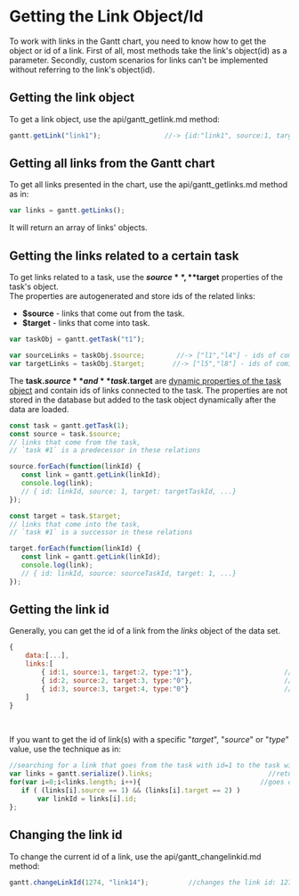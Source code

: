 Getting the Link Object/Id
============================================
To work with links in the Gantt chart, you need to know how to get the object or id of a link. First of all,
most methods take the link's object(id) as a parameter. Secondly, custom scenarios for links can't be implemented without referring to
the link's object(id).

Getting the link object
--------------------------
To get a link object, use the api/gantt_getlink.md method:

~~~js
gantt.getLink("link1");                //-> {id:"link1", source:1, target:2, type:1}
~~~


Getting all links from the Gantt chart 
------------------------------------------------
To get all links presented in the chart, use the api/gantt_getlinks.md method as in:

~~~js
var links = gantt.getLinks(); 
~~~

It will return an array of links' objects.

Getting the links related to a certain task
------------------------------------------
To get links related to a task, use the **$source**, **$target** properties of the task's object.<br> The properties are autogenerated and store ids of the  related links:

- **$source** - links that come out from the task.
- **$target** - links that come into task.

~~~js
var taskObj = gantt.getTask("t1");

var sourceLinks = taskObj.$source;        //-> ["l1","l4"] - ids of coming-out links  /*!*/
var targetLinks = taskObj.$target;       //-> ["l5","l8"] - ids of coming-into links  /*!*/
~~~

The **task.$source** and **task.$target** are [dynamic properties of the task object](desktop/loading.md#dataproperties) and contain ids of links connected to the task.
The properties are not stored in the database but added to the task object dynamically after the data are loaded.

~~~js
const task = gantt.getTask(1);
const source = task.$source;
// links that come from the task,
// `task #1` is a predecessor in these relations

source.forEach(function(linkId) {
   const link = gantt.getLink(linkId);
   console.log(link);
   // { id: linkId, source: 1, target: targetTaskId, ...}
});

const target = task.$target;
// links that come into the task,
// `task #1` is a successor in these relations

target.forEach(function(linkId) {
   const link = gantt.getLink(linkId);
   console.log(link);
   // { id: linkId, source: sourceTaskId, target: 1, ...}
});
~~~

Getting the link id
--------------------------
Generally, you can get the id of a link from the *links* object of the data set.  

~~~js
{
    data:[...],
    links:[
        { id:1, source:1, target:2, type:"1"},                       //link's id = 1 /*!*/
        { id:2, source:2, target:3, type:"0"},                       //link's id = 2 /*!*/
        { id:3, source:3, target:4, type:"0"}                        //link's id = 3 /*!*/
	]
}
~~~

<br>

If you want to get the id of link(s) with a specific  "*target*", "*source*" or "*type*" value, use the technique as in:

~~~js
//searching for a link that goes from the task with id=1 to the task with id=2
var links = gantt.serialize().links;                             //returns all links
for(var i=0;i<links.length; i++){                              //goes over all links
   if ( (links[i].source == 1) && (links[i].target == 2) )
       var linkId = links[i].id;
};
~~~



Changing the link id
-------------------------------
To change the current id of a link, use the api/gantt_changelinkid.md method:
~~~js
gantt.changeLinkId(1274, "link14");          //changes the link id: 1274 -> "link14"
~~~